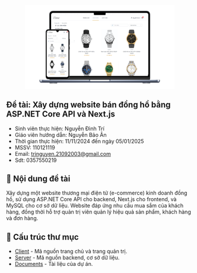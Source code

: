 <img src="./thesis/img/iTime.png" alt="iTime" style="display: block; margin: auto; max-width: 80%; height: auto;">

## Đề tài: Xây dựng website bán đồng hồ bằng ASP.NET Core API và Next.js
- Sinh viên thực hiện: Nguyễn Đình Trí
- Giáo viên hướng dẫn: Nguyễn Bảo Ân
- Thời gian thực hiện: 11/11/2024 đến ngày 05/01/2025
- MSSV: 110121119
- Email: tringuyen.21092003@gmail.com
- Sdt: 0357550219
## 📝 Nội dung đề tài
Xây dựng một website thương mại điện tử (e-commerce) kinh doanh đồng hồ, sử dụng ASP.NET Core API cho backend, Next.js cho frontend, và MySQL cho cơ sở dữ liệu. Website đáp ứng nhu cầu mua sắm của khách hàng, đồng thời hỗ trợ quản trị viên quản lý hiệu quả sản phẩm, khách hàng và đơn hàng.
## 📁 Cấu trúc thư mục
- [Client](./src/client/) - Mã nguồn trang chủ và trang quản trị.
- [Server](./src/server/) - Mã nguồn backend, cơ sở dữ liệu.
- [Documents](./thesis/) - Tài liệu của dự án.
